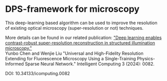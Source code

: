 # DPS-framework for microscopy
This deep-learning based algorithm can be used to improve the resolution of existing optical microscopy (super-resolution or not) techniques.

More details can be found in our related publication:
["Deep learning enables contrast-robust super-resolution reconstruction in structured illumination microscopy." ](https://opg.optica.org/oe/fulltext.cfm?uri=oe-32-3-3316&id=545661)<br>
Yunbo Chen and Wenjie Liu
"Universal and High-Fidelity Resolution Extending for Fluorescence Microscopy Using a Single-Training Physics-Informed Sparse Neural Network." Intelligent Computing 3 (2024): 0082.

DOI: 10.34133/icomputing.0082
